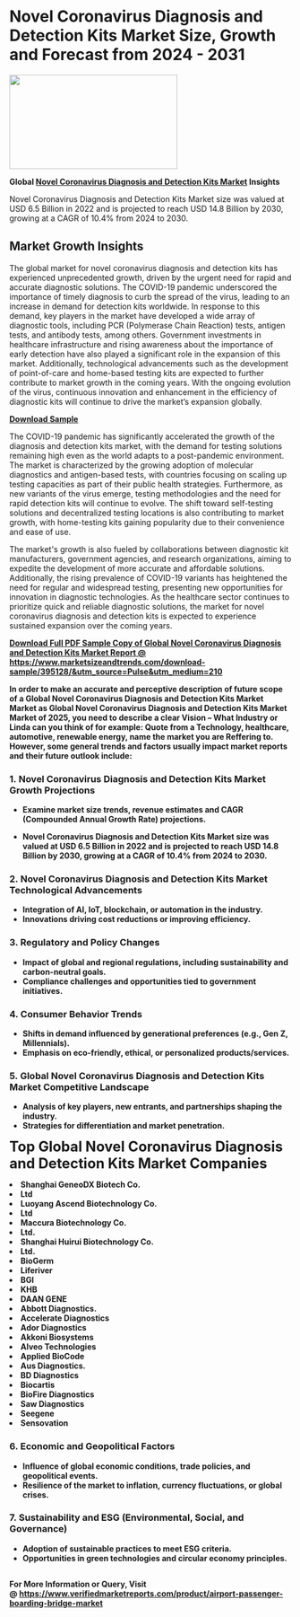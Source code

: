 <H1>Novel Coronavirus Diagnosis and Detection Kits Market Size, Growth and Forecast from 2024 - 2031</H1><img class="aligncenter size-medium wp-image-584254" src="https://thirdeyenews.in/wp-content/uploads/2024/09/Global-Market-Research-300x168.jpeg" alt="" width="300" height="168" /><p><strong>Global&nbsp;<a href="https://www.marketsizeandtrends.com/download-sample/395128/&amp;utm_source=Pulse&amp;utm_medium=210">Novel Coronavirus Diagnosis and Detection Kits Market</a> Insights</strong></p><p>Novel Coronavirus Diagnosis and Detection Kits Market size was valued at USD 6.5 Billion in 2022 and is projected to reach USD 14.8 Billion by 2030, growing at a CAGR of 10.4% from 2024 to 2030.</p><p><h2>Market Growth Insights</h2> <p>The global market for novel coronavirus diagnosis and detection kits has experienced unprecedented growth, driven by the urgent need for rapid and accurate diagnostic solutions. The COVID-19 pandemic underscored the importance of timely diagnosis to curb the spread of the virus, leading to an increase in demand for detection kits worldwide. In response to this demand, key players in the market have developed a wide array of diagnostic tools, including PCR (Polymerase Chain Reaction) tests, antigen tests, and antibody tests, among others. Government investments in healthcare infrastructure and rising awareness about the importance of early detection have also played a significant role in the expansion of this market. Additionally, technological advancements such as the development of point-of-care and home-based testing kits are expected to further contribute to market growth in the coming years. With the ongoing evolution of the virus, continuous innovation and enhancement in the efficiency of diagnostic kits will continue to drive the market’s expansion globally.</p> <p><strong><a href="#">Download Sample</a></strong></p> <p>The COVID-19 pandemic has significantly accelerated the growth of the diagnosis and detection kits market, with the demand for testing solutions remaining high even as the world adapts to a post-pandemic environment. The market is characterized by the growing adoption of molecular diagnostics and antigen-based tests, with countries focusing on scaling up testing capacities as part of their public health strategies. Furthermore, as new variants of the virus emerge, testing methodologies and the need for rapid detection kits will continue to evolve. The shift toward self-testing solutions and decentralized testing locations is also contributing to market growth, with home-testing kits gaining popularity due to their convenience and ease of use.</p> <p>The market's growth is also fueled by collaborations between diagnostic kit manufacturers, government agencies, and research organizations, aiming to expedite the development of more accurate and affordable solutions. Additionally, the rising prevalence of COVID-19 variants has heightened the need for regular and widespread testing, presenting new opportunities for innovation in diagnostic technologies. As the healthcare sector continues to prioritize quick and reliable diagnostic solutions, the market for novel coronavirus diagnosis and detection kits is expected to experience sustained expansion over the coming years.</p> <p><strong><a href="#"></p><p><span class=""><strong>Download Full PDF Sample Copy of Global Novel Coronavirus Diagnosis and Detection Kits Market Report</strong> @ <a href="https://www.marketsizeandtrends.com/download-sample/395128/&amp;utm_source=Pulse&amp;utm_medium=210" target="_blank">https://www.marketsizeandtrends.com/download-sample/395128/&amp;utm_source=Pulse&amp;utm_medium=210</a></span></p><p>In order to make an accurate and perceptive description of future scope of a Global&nbsp;Novel Coronavirus Diagnosis and Detection Kits Market Market as Global&nbsp;Novel Coronavirus Diagnosis and Detection Kits Market Market of 2025, you need to describe a clear Vision &ndash; What Industry or Linda can you think of for example: Quote from a Technology, healthcare, automotive, renewable energy, name the market you are Reffering to. However, some general trends and factors usually impact market reports and their future outlook include:</p><h3>1.&nbsp;<strong>Novel Coronavirus Diagnosis and Detection Kits Market Growth Projections</strong></h3><ul><li>Examine market size trends, revenue estimates and CAGR (Compounded Annual Growth Rate) projections.</li><li><p>Novel Coronavirus Diagnosis and Detection Kits Market size was valued at USD 6.5 Billion in 2022 and is projected to reach USD 14.8 Billion by 2030, growing at a CAGR of 10.4% from 2024 to 2030.</p></li></ul><h3>2.&nbsp;<strong>Novel Coronavirus Diagnosis and Detection Kits Market Technological Advancements</strong></h3><ul><li>Integration of AI, IoT, blockchain, or automation in the industry.</li><li>Innovations driving cost reductions or improving efficiency.</li></ul><h3>3.&nbsp;<strong>Regulatory and Policy Changes</strong></h3><ul><li>Impact of global and regional regulations, including sustainability and carbon-neutral goals.</li><li>Compliance challenges and opportunities tied to government initiatives.</li></ul><h3>4.&nbsp;<strong>Consumer Behavior Trends</strong></h3><ul><li>Shifts in demand influenced by generational preferences (e.g., Gen Z, Millennials).</li><li>Emphasis on eco-friendly, ethical, or personalized products/services.</li></ul><h3>5.&nbsp;<strong>Global Novel Coronavirus Diagnosis and Detection Kits Market Competitive Landscape</strong></h3><ul><li>Analysis of key players, new entrants, and partnerships shaping the industry.</li><li>Strategies for differentiation and market penetration.</li></ul><p data-pm-slice="1 1 []"><span style="color: inherit; font-family: inherit; font-size: 25px;">Top Global Novel Coronavirus Diagnosis and Detection Kits Market Companies</span></p><div class="" data-test-id=""><p><li>Shanghai GeneoDX Biotech Co.</li><li> Ltd</li><li> Luoyang Ascend Biotechnology Co.</li><li> Ltd</li><li> Maccura Biotechnology Co.</li><li> Ltd.</li><li> Shanghai Huirui Biotechnology Co.</li><li>Ltd.</li><li> BioGerm</li><li> Liferiver</li><li> BGI</li><li> KHB</li><li> DAAN GENE</li><li> Abbott Diagnostics.</li><li> Accelerate Diagnostics</li><li> Ador Diagnostics</li><li> Akkoni Biosystems</li><li> Alveo Technologies</li><li> Applied BioCode</li><li> Aus Diagnostics.</li><li> BD Diagnostics</li><li> Biocartis</li><li> BioFire Diagnostics</li><li> Saw Diagnostics</li><li> Seegene</li><li> Sensovation</li></p></div><h3>6.&nbsp;<strong>Economic and Geopolitical Factors</strong></h3><ul><li>Influence of global economic conditions, trade policies, and geopolitical events.</li><li>Resilience of the market to inflation, currency fluctuations, or global crises.</li></ul><h3>7.&nbsp;<strong>Sustainability and ESG (Environmental, Social, and Governance)</strong></h3><ul><li>Adoption of sustainable practices to meet ESG criteria.</li><li>Opportunities in green technologies and circular economy principles.</li></ul><h2><strong style="font-size: 14px;">For More Information or Query, Visit @&nbsp;</strong><a style="background-color: #ffffff; font-size: 14px;" href="https://www.marketsizeandtrends.com/report/novel-coronavirus-diagnosis-and-detection-kits-market/" target="_blank">https://www.verifiedmarketreports.com/product/airport-passenger-boarding-bridge-market</a></h2>
